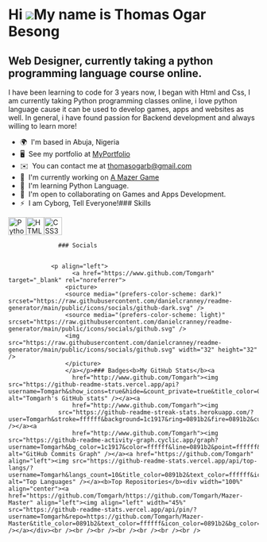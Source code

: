 Hi ![](https://user-images.githubusercontent.com/18350557/176309783-0785949b-9127-417c-8b55-ab5a4333674e.gif)My name is Thomas Ogar Besong
==========================================================================================================================================

Web Designer, currently taking a python programming language course online.
--------------------------------------------------

I have been learning to code for 3 years now, I began with Html and Css, I am currently taking Python programming classes online, i love python language cause it can be used to develop games, apps and websites as well. In general, i have found passion for Backend development and always willing to learn more!

*   🌍  I'm based in Abuja, Nigeria
*   🖥️  See my portfolio at [MyPortfolio](http://github.com/Tomgarh/Mazer-Master)
*   ✉️  You can contact me at [thomasogarb@gmail.com](mailto:thomasogarb@gmail.com)
*   🚀  I'm currently working on [A Mazer Game](http://github.com/Tomgarh/Mazer-Master)
*   🧠  I'm learning Python Language.
*   🤝  I'm open to collaborating on Games and Apps Development.
*   ⚡  I am Cyborg, Tell Everyone!### Skills 
<p align="left">
<a href="https://www.python.org/" target="_blank" rel="noreferrer"><img src="https://raw.githubusercontent.com/danielcranney/readme-generator/main/public/icons/skills/python-colored.svg" width="36" height="36" alt="Python" /></a><a href="https://developer.mozilla.org/en-US/docs/Glossary/HTML5" target="_blank" rel="noreferrer"><img src="https://raw.githubusercontent.com/danielcranney/readme-generator/main/public/icons/skills/html5-colored.svg" width="36" height="36" alt="HTML5" /></a><a href="https://www.w3.org/TR/CSS/#css" target="_blank" rel="noreferrer"><img src="https://raw.githubusercontent.com/danielcranney/readme-generator/main/public/icons/skills/css3-colored.svg" width="36" height="36" alt="CSS3" /></a>
                    </p>
                    
                  ### Socials
                  
                  
                <p align="left">
                      <a href="https://www.github.com/Tomgarh" target="_blank" rel="noreferrer">
                    <picture>
                    <source media="(prefers-color-scheme: dark)" srcset="https://raw.githubusercontent.com/danielcranney/readme-generator/main/public/icons/socials/github-dark.svg" />
                    <source media="(prefers-color-scheme: light)" srcset="https://raw.githubusercontent.com/danielcranney/readme-generator/main/public/icons/socials/github.svg" />
                    <img src="https://raw.githubusercontent.com/danielcranney/readme-generator/main/public/icons/socials/github.svg" width="32" height="32" />
                    </picture>
                    </a></p>### Badges<b>My GitHub Stats</b><a
                      href="http://www.github.com/Tomgarh"><img src="https://github-readme-stats.vercel.app/api?username=Tomgarh&show_icons=true&hide=&count_private=true&title_color=0891b2&text_color=ffffff&icon_color=0891b2&bg_color=1c1917&hide_border=true&show_icons=true" alt="Tomgarh's GitHub stats" /></a><a
                      href="http://www.github.com/Tomgarh"><img
                  src="https://github-readme-streak-stats.herokuapp.com/?user=Tomgarh&stroke=ffffff&background=1c1917&ring=0891b2&fire=0891b2&currStreakNum=ffffff&currStreakLabel=0891b2&sideNums=ffffff&sideLabels=ffffff&dates=ffffff&hide_border=true" /></a><a
                      href="http://www.github.com/Tomgarh"><img src="https://github-readme-activity-graph.cyclic.app/graph?username=Tomgarh&bg_color=1c1917&color=ffffff&line=0891b2&point=ffffff&area_color=1c1917&area=true&hide_border=true&custom_title=GitHub%20Commits%20Graph" alt="GitHub Commits Graph" /></a><a href="https://github.com/Tomgarh" align="left"><img src="https://github-readme-stats.vercel.app/api/top-langs/?username=Tomgarh&langs_count=10&title_color=0891b2&text_color=ffffff&icon_color=0891b2&bg_color=1c1917&hide_border=true&locale=en&custom_title=Top%20%Languages" alt="Top Languages" /></a><b>Top Repositories</b><div width="100%" align="center"><a href="https://github.com/Tomgarh/https://github.com/Tomgarh/Mazer-Master" align="left"><img align="left" width="45%" src="https://github-readme-stats.vercel.app/api/pin/?username=Tomgarh&repo=https://github.com/Tomgarh/Mazer-Master&title_color=0891b2&text_color=ffffff&icon_color=0891b2&bg_color=1c1917&hide_border=true&locale=en" /></a></div><br /><br /><br /><br /><br /><br /><br />
